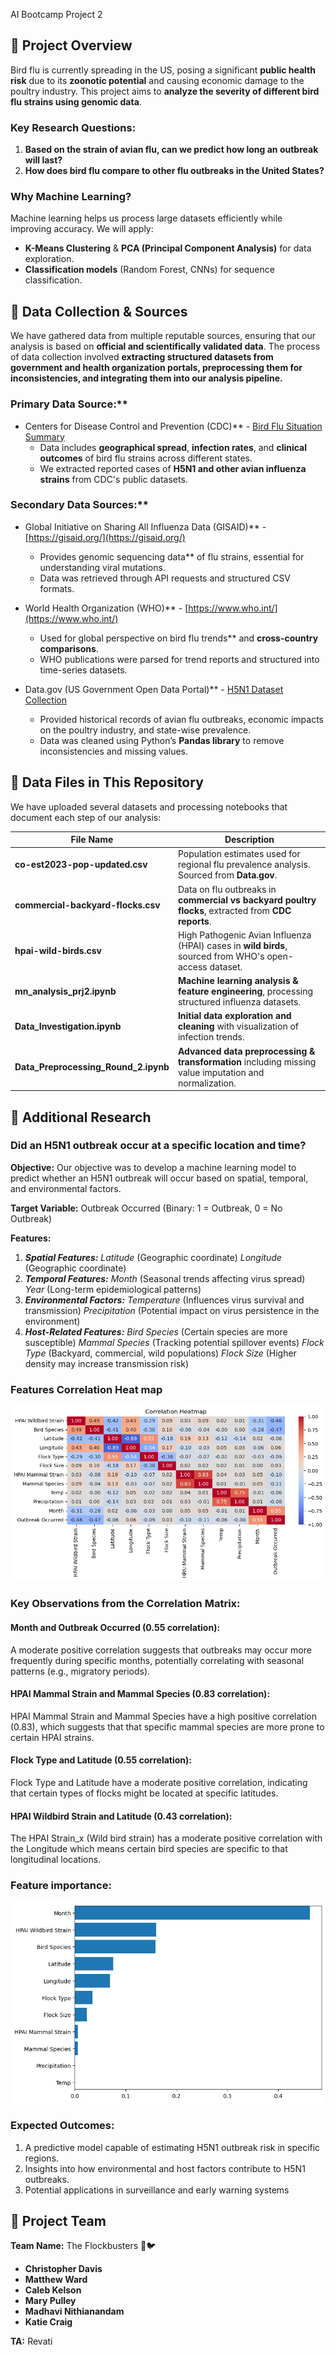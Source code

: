 AI Bootcamp Project 2

## 📌 Project Overview
Bird flu is currently spreading in the US, posing a significant **public health risk** due to its **zoonotic potential** and causing economic damage to the poultry industry. This project aims to **analyze the severity of different bird flu strains using genomic data**.

### **Key Research Questions:**
1. **Based on the strain of avian flu, can we predict how long an outbreak will last?**
2. **How does bird flu compare to other flu outbreaks in the United States?**

### Why Machine Learning?
Machine learning helps us process large datasets efficiently while improving accuracy. We will apply:
- **K-Means Clustering** & **PCA (Principal Component Analysis)** for data exploration.
- **Classification models** (Random Forest, CNNs) for sequence classification.

## 📌 Data Collection & Sources
We have gathered data from multiple reputable sources, ensuring that our analysis is based on **official and scientifically validated data**. The process of data collection involved **extracting structured datasets from government and health organization portals, preprocessing them for inconsistencies, and integrating them into our analysis pipeline.**

### Primary Data Source:**
- Centers for Disease Control and Prevention (CDC)** - [Bird Flu Situation Summary](https://www.cdc.gov/bird-flu/situation-summary/index.html)
  - Data includes **geographical spread**, **infection rates**, and **clinical outcomes** of bird flu strains across different states.
  - We extracted reported cases of **H5N1 and other avian influenza strains** from CDC's public datasets.

### Secondary Data Sources:**
- Global Initiative on Sharing All Influenza Data (GISAID)** - [https://gisaid.org/](https://gisaid.org/)
  - Provides genomic sequencing data** of flu strains, essential for understanding viral mutations.
  - Data was retrieved through API requests and structured CSV formats.

- World Health Organization (WHO)** - [https://www.who.int/](https://www.who.int/)
  - Used for global perspective on bird flu trends** and **cross-country comparisons**.
  - WHO publications were parsed for trend reports and structured into time-series datasets.

- Data.gov (US Government Open Data Portal)** - [H5N1 Dataset Collection](https://catalog.data.gov/dataset/?q=H5N1+&sort=views_recent+desc&tags=avian-influenza&ext_location=&ext_bbox=&ext_prev_extent=)
  - Provided historical records of avian flu outbreaks, economic impacts on the poultry industry, and state-wise prevalence.
  - Data was cleaned using Python’s **Pandas library** to remove inconsistencies and missing values.

## 📌 Data Files in This Repository
We have uploaded several datasets and processing notebooks that document each step of our analysis:

| File Name | Description |
|-----------|-------------|
| **co-est2023-pop-updated.csv** | Population estimates used for regional flu prevalence analysis. Sourced from **Data.gov**. |
| **commercial-backyard-flocks.csv** | Data on flu outbreaks in **commercial vs backyard poultry flocks**, extracted from **CDC reports**. |
| **hpai-wild-birds.csv** | High Pathogenic Avian Influenza (HPAI) cases in **wild birds**, sourced from WHO's open-access dataset. |
| **mn_analysis_prj2.ipynb** | **Machine learning analysis & feature engineering**, processing structured influenza datasets. |
| **Data_Investigation.ipynb** | **Initial data exploration and cleaning** with visualization of infection trends. |
| **Data_Preprocessing_Round_2.ipynb** | **Advanced data preprocessing & transformation** including missing value imputation and normalization. |


## 📌 Additional Research
### Did an H5N1 outbreak occur at a specific location and time?


**Objective:**
Our objective was to develop a machine learning model to predict whether an H5N1 outbreak will occur based on spatial, temporal, and environmental factors.

**Target Variable:**
Outbreak Occurred (Binary: 1 = Outbreak, 0 = No Outbreak)

**Features:**
1.	***Spatial Features:***
*Latitude* (Geographic coordinate)
*Longitude* (Geographic coordinate)
2.	***Temporal Features:***
*Month* (Seasonal trends affecting virus spread)
*Year* (Long-term epidemiological patterns)
3.	***Environmental Factors:***
*Temperature* (Influences virus survival and transmission)
*Precipitation* (Potential impact on virus persistence in the environment)
4.	***Host-Related Features:***
*Bird Species* (Certain species are more susceptible)
*Mammal Species* (Tracking potential spillover events)
*Flock Type* (Backyard, commercial, wild populations)
*Flock Size* (Higher density may increase transmission risk)

### Features Correlation Heat map

![image](Data/hpai_heatmap.png)


### Key Observations from the Correlation Matrix:

#### Month and Outbreak Occurred (0.55 correlation):
A moderate positive correlation suggests that outbreaks may occur more frequently during specific months, potentially correlating with seasonal patterns (e.g., migratory periods).

#### HPAI Mammal Strain and Mammal Species (0.83 correlation):
HPAI Mammal Strain and Mammal Species have a high positive correlation (0.83), which suggests that that specific mammal species are more prone to certain HPAI strains.

#### Flock Type and Latitude (0.55 correlation):
Flock Type and Latitude have a moderate positive correlation, indicating that certain types of flocks might be located at specific latitudes.

#### HPAI Wildbird Strain and Latitude (0.43 correlation):
The HPAI Strain_x (Wild bird strain) has a moderate positive correlation with the Longitude which means certain bird species are specific to that longitudinal locations. 

### Feature importance:

![image](Data/feature_importance.png)


### Expected Outcomes:
1. A predictive model capable of estimating H5N1 outbreak risk in specific regions.
2. Insights into how environmental and host factors contribute to H5N1 outbreaks.
3. Potential applications in surveillance and early warning systems



## 📌 Project Team
**Team Name:** The Flockbusters 🦠🐦
- **Christopher Davis**
- **Matthew Ward**
- **Caleb Kelson**
- **Mary Pulley**
- **Madhavi Nithianandam**
- **Katie Craig**

**TA:** Revati

